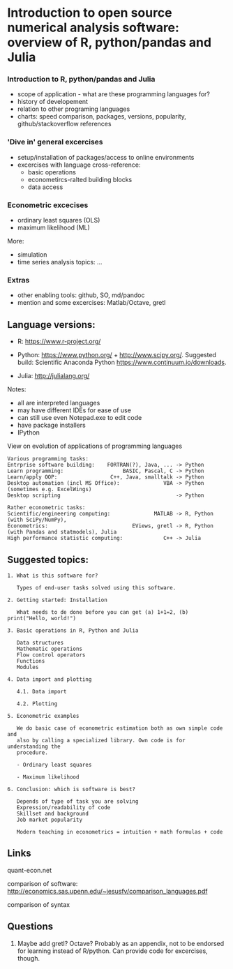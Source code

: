 Introduction to open source numerical analysis software: overview of R, python/pandas and Julia
===============================================================================================

### Introduction to R, python/pandas and Julia
  - scope of application - what are these programming languages for?
  - history of developement
  - relation to other programing languages
  - charts: speed comparison, packages, versions, popularity, github/stackoverflow references

### 'Dive in' general excercises
- setup/installation of packages/access to online environments
- excercises with language cross-reference: 
  - basic operations 
  - econometircs-ralted building blocks
  - data access

### Econometric excecises 
- ordinary least squares (OLS)
- maximum likelihood (ML)
 
More:
- simulation
- time series analysis topics: ...
 
### Extras
- other enabling tools: github, SO, md/pandoc
- mention and some excercises: Matlab/Octave, gretl


Language versions:
------------------

- R: https://www.r-project.org/

- Python: https://www.python.org/ + http://www.scipy.org/. 
  Suggested build: Scientific Anaconda Python https://www.continuum.io/downloads.

- Julia: http://julialang.org/

Notes: 
- all are interpreted languages
- may have different IDEs for ease of use
- can still use even Notepad.exe to edit code 
- have package installers
- IPython

View on evolution of applications of programming languages

```
Various programming tasks:
Entrprise software building:    FORTRAN(?), Java, ... -> Python
Learn programming:                   BASIC, Pascal, C -> Python  
Learn/apply OOP:                 C++, Java, smalltalk -> Python  
Desktop automation (incl MS Office):              VBA -> Python (sometimes e.g. ExcelWings)
Desktop scripting                                     -> Python

Rather econometric tasks:
Scientific/engineering computing:              MATLAB -> R, Python (with SciPy/NumPy), 
Econometrics:                           EViews, gretl -> R, Python (with Pandas and statmodels), Julia
High performance statistic computing:             C++ -> Julia
```

Suggested topics:
-----------------

```
1. What is this software for?

   Types of end-user tasks solved using this software.   

2. Getting started: Installation 

   What needs to de done before you can get (a) 1+1=2, (b) print("Hello, world!")

3. Basic operations in R, Python and Julia

   Data structures
   Mathematic operations 
   Flow control operators
   Functions
   Modules
   
4. Data import and plotting

   4.1. Data import  

   4.2. Plotting

5. Econometric examples

   We do basic case of econometric estimation both as own simple code and 
   also by calling a specialized library. Own code is for understanding the 
   procedure.

   - Ordinary least squares 

   - Maximum likelihood

6. Conclusion: which is software is best?

   Depends of type of task you are solving 
   Expression/readability of code 
   Skillset and background
   Job market popularity 

   Modern teaching in econometrics = intuition + math formulas + code

```

Links
-----

quant-econ.net

comparison of software: http://economics.sas.upenn.edu/~jesusfv/comparison_languages.pdf

comparison of syntax

Questions
---------

1. Maybe add gretl? Octave? Probably as an appendix, not to be endorsed for learning 
   instead of R/python. Can provide code for excercises, though. 

